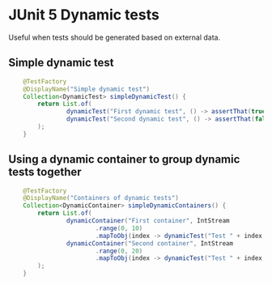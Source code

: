 # JUnit 5 Dynamic tests

Useful when tests should be generated based on external data.

## Simple dynamic test

```java
    @TestFactory
    @DisplayName("Simple dynamic test")
    Collection<DynamicTest> simpleDynamicTest() {
        return List.of(
                dynamicTest("First dynamic test", () -> assertThat(true).isTrue()),
                dynamicTest("Second dynamic test", () -> assertThat(false).isFalse())
        );
    }
```

## Using a dynamic container to group dynamic tests together

```java
    @TestFactory
    @DisplayName("Containers of dynamic tests")
    Collection<DynamicContainer> simpleDynamicContainers() {
        return List.of(
                dynamicContainer("First container", IntStream
                        .range(0, 10)
                        .mapToObj(index -> dynamicTest("Test " + index, () -> assertThat(true).isTrue()))),
                dynamicContainer("Second container", IntStream
                        .range(0, 20)
                        .mapToObj(index -> dynamicTest("Test " + index, () -> assertThat(true).isTrue())))
        );
    }
```